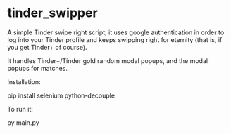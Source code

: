 # tinder_swipper

A simple Tinder swipe right script, it uses google authentication in order to log into your Tinder profile 
and keeps swipping right for eternity (that is, if you get Tinder+ of course).

It handles Tinder+/Tinder gold random modal popups, and the modal popups for matches.

Installation:

  pip install selenium python-decouple


To run it:

py main.py
